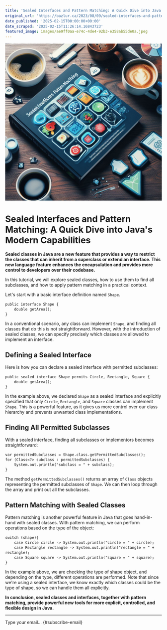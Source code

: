 ```yaml
---
title: 'Sealed Interfaces and Pattern Matching: A Quick Dive into Java’s Modern Capabilities'
original_url: 'https://bazlur.ca/2023/08/09/sealed-interfaces-and-pattern-matching-a-quick-dive-into-javas-modern-capabilities/'
date_published: '2025-02-15T00:00:00+00:00'
date_scraped: '2025-02-15T11:26:14.16843723'
featured_image: images/ae9ff0aa-e74c-4de4-92b3-e358ab55de0a.jpeg
---
```


![](images/ae9ff0aa-e74c-4de4-92b3-e358ab55de0a.jpeg)

Sealed Interfaces and Pattern Matching: A Quick Dive into Java's Modern Capabilities
====================================================================================

**Sealed classes in Java are a new feature that provides a way to restrict the classes that can inherit from a superclass or extend an interface. This new language feature enhances the encapsulation and provides more control to developers over their codebase.**

In this tutorial, we will explore sealed classes, how to use them to find all subclasses, and how to apply pattern matching in a practical context.

Let's start with a basic interface definition named `Shape`.

```
public interface Shape {
    double getArea();
}
```

In a conventional scenario, any class can implement `Shape`, and finding all classes that do this is not straightforward. However, with the introduction of sealed classes, we can specify precisely which classes are allowed to implement an interface.

Defining a Sealed Interface
---------------------------

Here is how you can declare a sealed interface with permitted subclasses:

```
public sealed interface Shape permits Circle, Rectangle, Square {
    double getArea();
}
```

In the example above, we declared `Shape` as a sealed interface and explicitly specified that only `Circle`, `Rectangle`, and `Square` classes can implement `Shape`. This is a powerful feature, as it gives us more control over our class hierarchy and prevents unwanted class implementations.

Finding All Permitted Subclasses
--------------------------------

With a sealed interface, finding all subclasses or implementors becomes straightforward:

```
var permittedSubclasses = Shape.class.getPermittedSubclasses();
for (Class<?> subclass : permittedSubclasses) {
    System.out.println("subclass = " + subclass);
}
```

The method `getPermittedSubclasses()` returns an array of `Class` objects representing the permitted subclasses of `Shape`. We can then loop through the array and print out all the subclasses.

Pattern Matching with Sealed Classes
------------------------------------

Pattern matching is another powerful feature in Java that goes hand-in-hand with sealed classes. With pattern matching, we can perform operations based on the type of the object:  

```
switch (shape){
    case Circle circle -> System.out.println("circle = " + circle);
    case Rectangle rectangle -> System.out.println("rectangle = " + rectangle);
    case Square square -> System.out.println("square = " + square);
}
```

In the example above, we are checking the type of shape object, and depending on the type, different operations are performed. Note that since we're using a sealed interface, we know exactly which classes could be the type of shape, so we can handle them all explicitly.

**In conclusion, sealed classes and interfaces, together with pattern matching, provide powerful new tools for more explicit, controlled, and flexible design in Java.**  

*** ** * ** ***

Type your email... {#subscribe-email}
